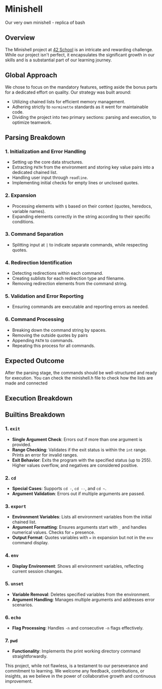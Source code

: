 # Minishell
Our very own minishell - replica of bash

## Overview

The Minishell project at [42 School](https://www.42.fr/) is an intricate and rewarding challenge. While our project isn't perfect, it encapsulates the significant growth in our skills and is a substantial part of our learning journey.

## Global Approach

We chose to focus on the mandatory features, setting aside the bonus parts for a dedicated effort on quality. Our strategy was built around:
- Utilizing chained lists for efficient memory management.
- Adhering strictly to `norminette` standards as it went for maintainable code.
- Dividing the project into two primary sections: parsing and execution, to optimize teamwork.

## Parsing Breakdown

### 1. Initialization and Error Handling
- Setting up the core data structures.
- Extracting `PATH` from the environment and storing key value pairs into a dedicated chained list.
- Handling user input through `readline`.
- Implementing initial checks for empty lines or unclosed quotes.

### 2. Expansion
- Processing elements with `$` based on their context (quotes, heredocs, variable names).
- Expanding elements correctly in the string according to their specific conditions.

### 3. Command Separation
- Splitting input at `|` to indicate separate commands, while respecting quotes.
  
### 4. Redirection Identification
- Detecting redirections within each command.
- Creating sublists for each redirection type and filename.
- Removing redirection elements from the command string.

### 5. Validation and Error Reporting
- Ensuring commands are executable and reporting errors as needed.

### 6. Command Processing
- Breaking down the command string by spaces.
- Removing the outside quotes by pairs
- Appending `PATH` to commands.
- Repeating this process for all commands.

## Expected Outcome
After the parsing stage, the commands should be well-structured and ready for execution. You can check the minishell.h file to check how the lists are made and connected
  
## Execution Breakdown


## Builtins Breakdown

### 1. `exit`
- **Single Argument Check**: Errors out if more than one argument is provided.
- **Range Checking**: Validates if the exit status is within the `int` range. Prints an error for invalid ranges.
- **Exit Behavior**: Exits the program with the specified status (up to 255). Higher values overflow, and negatives are considered positive.

### 2. `cd`
- **Special Cases**: Supports `cd -`, `cd --`, and `cd ~`.
- **Argument Validation**: Errors out if multiple arguments are passed.

### 3. `export`
- **Environment Variables**: Lists all environment variables from the initial chained list.
- **Argument Formatting**: Ensures arguments start with `_` and handles numerical values. Checks for `=` presence.
- **Output Format**: Quotes variables with `=` in expansion but not in the `env` command display.

### 4. `env`
- **Display Environment**: Shows all environment variables, reflecting current session changes.

### 5. `unset`
- **Variable Removal**: Deletes specified variables from the environment.
- **Argument Handling**: Manages multiple arguments and addresses error scenarios.

### 6. `echo`
- **Flag Processing**: Handles `-n` and consecutive `-n` flags effectively.

### 7. `pwd`
- **Functionality**: Implements the print working directory command straightforwardly.


This project, while not flawless, is a testament to our perseverance and commitment to learning. We welcome any feedback, contributions, or insights, as we believe in the power of collaborative growth and continuous improvement.


